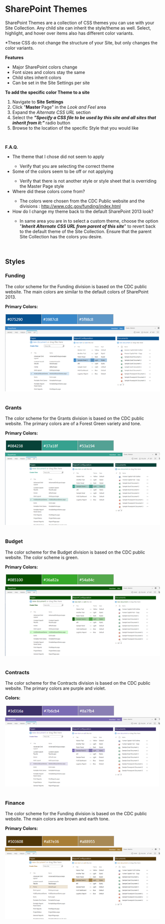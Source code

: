 <h1>SharePoint Themes</h1>

<p>
	SharePoint Themes are a collection of CSS themes you can use with your Site Collection. Any child site can inherit the style/theme as well. 
	Select, highlight, and hover over items also has different color variants.
</p>
<p>
	*These CSS do not change the structure of your Site, but only changes the color variants.
</p>
<p>
   <strong>Features</strong></p>
<ul>
   <li>Major SharePoint colors change</li>
   <li>Font sizes and colors stay the same</li>
   <li>Child sites inherit colors</li>
   <li>Can be set in the Site Settings per site</li>
</ul>
<p>
   <strong>To add the specific color Theme to a site</strong></p>
<ol>
   <li>Navigate to 
      <strong>Site Settings</strong></li>
   <li>Click &quot;<strong>Master </strong>Page&quot; in the 
      <em>Look and Feel</em> area</li>
   <li>Expand the 
      <em>Alternate CSS URL </em>section</li>
   <li>Select the 
      <em> 
         <strong>&quot;</strong></em><em><strong>Specify a CSS file to be used by this site and all sites that inherit from it:&quot;</strong></em><strong> </strong>radio button</li>
   <li>Browse to the location of the specific Style that you would like</li>
</ol>
<p>
   <a href="/sites/pgo/Style%20Library/CDC%20Custom/Theme/CDC_FinanceStyle.css"><span style="text-decoration: underline;"><font color="#0066cc"></font></span></a>&#160;</p>
<p>
   <strong>F.A.Q.</strong></p>
<ul>
   <li>The&#160;theme that I chose did not seem to apply</li>
   <ul>
      <li>Verify that you are selecting the correct theme</li>
   </ul>
   <li>Some of the colors seem to be off or not applying</li>
   <ul>
      <li>Verify that there is not another style or style sheet that is overriding the Master Page style</li>
   </ul>
   <li>Where did these colors come from?</li>
   <ul>
      <li>The colors were chosen from the CDC Public website and the divisions&#160;: 
         <a href="http://www.cdc.gov/funding/index.html">http://www.cdc.gov/funding/index.html</a></li>
   </ul>
   <li>How do I change my theme back to the default SharePoint 2013 look?</li>
   <ul>
      <li>In same area you are in to select a custom theme, choose the option &quot;<strong><em>Inherit Alternate CSS URL from parent of this site</em></strong>&quot; to revert back to the default theme of the Site Collection. Ensure that the parent Site Collection has the colors you desire.</li>
   </ul>
</ul>

​

<h2>Styles</h2>

<h3>Funding</h3>
<p>The color scheme for the Funding division is based on the CDC public website. The main colors are&#160;similar to the default colors of SharePoint 2013.&#160;</p>
<p>
   <strong>Primary Colors:</strong> </p>
<img src="https://github.com/MarionMOwen/SharePoint-Themes/blob/master/images/fundingcolor.PNG" alt="Budget Color Options"/>
<br/>
<img src="https://github.com/MarionMOwen/SharePoint-Themes/blob/master/images/fundingsample.PNG" alt="Budget Color Options"/>
<br/>
<br/>
<h3>Grants</h3>
<p>The color scheme for the Grants division is based on the CDC public website. The primary colors are of a Forest Green variety and tone. </p>
<p>
   <strong>Primary Colors:</strong> </p>
<img src="https://github.com/MarionMOwen/SharePoint-Themes/blob/master/images/grantscolor.PNG" alt="Budget Color Options"/>
<br/>
<img src="https://github.com/MarionMOwen/SharePoint-Themes/blob/master/images/grantssample.PNG" alt="Budget Color Options"/>
<br/>
<br/>
<h3>Budget</h3>
<p>The color scheme for the Budget division is based on the CDC public website. The color scheme is green. </p>
<p>
   <strong>Primary Colors:</strong> </p>
<img src="https://github.com/MarionMOwen/SharePoint-Themes/blob/master/images/budgetcolor.PNG" alt="Budget Color Options"/>
<br/>
<img src="https://github.com/MarionMOwen/SharePoint-Themes/blob/master/images/budgetsample.PNG" alt="Budget Color Options"/>
<br/>
<br/>
<h3>Contracts</h3>
<p>The color scheme for the Contracts division is based on the CDC public website. The primary colors are purple and violet. </p>
<p>
   <strong>Colors:</strong> </p>
<img src="https://github.com/MarionMOwen/SharePoint-Themes/blob/master/images/contractscolor.PNG" alt="Budget Color Options"/>
<br/>
<img src="https://github.com/MarionMOwen/SharePoint-Themes/blob/master/images/contractssample.PNG" alt="Budget Color Options"/>
<br/>
<br/>
<h3>Finance</h3>
<p>The color scheme for the Funding division is based on the CDC public website. The main colors are brown and earth tone.</p>
<p>
   <strong>Primary Colors:</strong> </p>
<img src="https://github.com/MarionMOwen/SharePoint-Themes/blob/master/images/financecolor.PNG" alt="Budget Color Options"/>
<br/>
<img src="https://github.com/MarionMOwen/SharePoint-Themes/blob/master/images/financesample.PNG" alt="Budget Color Options"/>
<br/>
<br/>